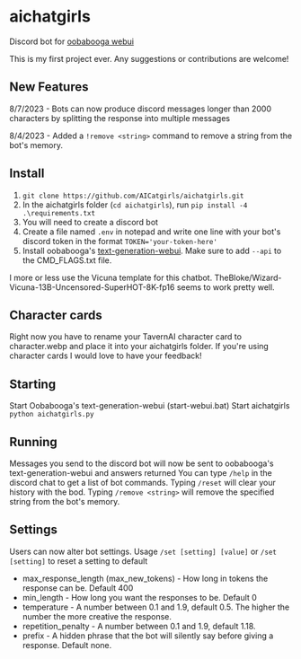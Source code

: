 # aichatgirls
Discord bot for [oobabooga webui](https://github.com/oobabooga/text-generation-webui)

This is my first project ever. Any suggestions or contributions are welcome!

## New Features

8/7/2023 - Bots can now produce discord messages longer than 2000 characters by splitting the response into multiple messages

8/4/2023 - Added a `!remove <string>` command to remove a string from the bot's memory.

## Install
1. `git clone https://github.com/AICatgirls/aichatgirls.git`
2. In the aichatgirls folder (`cd aichatgirls`), run `pip install -4 .\requirements.txt`
3. You will need to create a discord bot
4. Create a file named `.env` in notepad and write one line with your bot's discord token in the format `TOKEN='your-token-here'`
5. Install oobabooga's [text-generation-webui](https://github.com/oobabooga/text-generation-webui). Make sure to add `--api` to the CMD_FLAGS.txt file.

I more or less use the Vicuna template for this chatbot. TheBloke/Wizard-Vicuna-13B-Uncensored-SuperHOT-8K-fp16 seems to work pretty well.
 
##  Character cards
Right now you have to rename your TavernAI character card to character.webp and place it into your aichatgirls folder. If you're using character cards I would love to have your feedback!

## Starting
Start Oobabooga's text-generation-webui (start-webui.bat)
Start aichatgirls `python aichatgirls.py`

## Running
Messages you send to the discord bot will now be sent to oobabooga's text-generation-webui and answers returned
You can type `/help` in the discord chat to get a list of bot commands. Typing `/reset` will clear your history with the bod. Typing `/remove <string>` will remove the specified string from the bot's memory.

## Settings
Users can now alter bot settings. Usage `/set [setting] [value]` or `/set [setting]` to reset a setting to default
* max_response_length (max_new_tokens) - How long in tokens the response can be. Default 400
* min_length - How long you want the responses to be. Default 0
* temperature - A number between 0.1 and 1.9, default 0.5. The higher the number the more creative the response.
* repetition_penalty - A number between 0.1 and 1.9, default 1.18.
* prefix - A hidden phrase that the bot will silently say before giving a response. Default none.